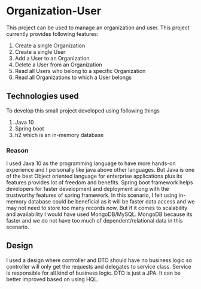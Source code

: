 # Organization-User
This project can be used to manage an organization and user. This project currently provides following features:

1. Create a single Organization
2. Create a single User
3. Add a User to an Organization
4. Delete a User from an Organization
5. Read all Users who belong to a specific Organization
6. Read all Organizations to which a User belongs

## Technologies used
To develop this small project developed using following things

1. Java 10
2. Spring boot
3. h2 which is an in-memory database

### Reason
I used Java 10 as the programming language to have more hands-on experience and I personally like java above other languages. But Java is one of the best Object oriented language for enterprise applications plus its features provides lot of freedom and benefits. Spring boot framework helps developers for faster development and deployment along with the trustworthy features of spring framework. In this scenario, I felt using in-memory database could be beneficial as it will be faster data access and we may not need to store too many records now. But if it comes to scalability and availability I would have used MongoDB/MySQL. MongoDB because its faster and we do not have too much of dependent/relational data in this scenario.

## Design
I used a design where controller and DTO should have no business logic so controller will only get the requests and delegates to service class. Service is responsible for all kind of business logic. DTO is just a JPA. It can be better improved based on using HQL.
